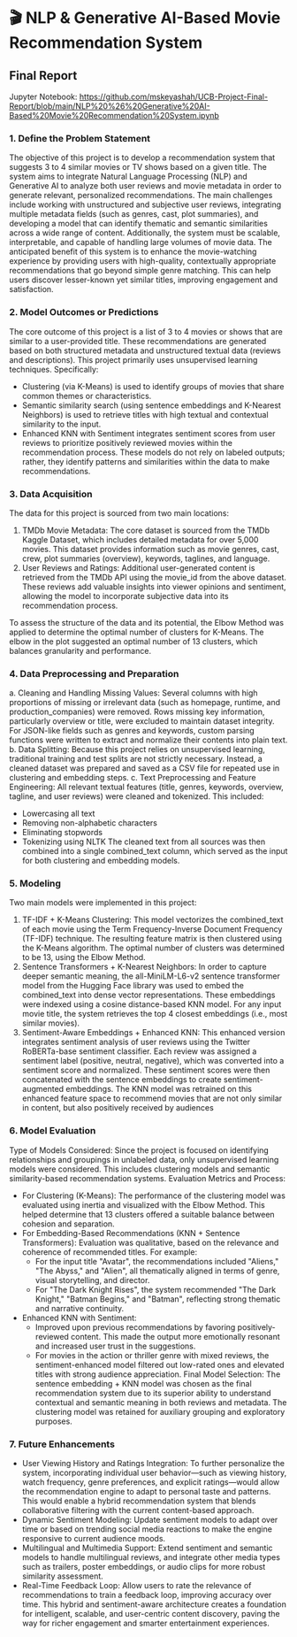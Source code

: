 
# 🎬 NLP & Generative AI-Based Movie Recommendation System

## Final Report

Jupyter Notebook: https://github.com/mskeyashah/UCB-Project-Final-Report/blob/main/NLP%20%26%20Generative%20AI-Based%20Movie%20Recommendation%20System.ipynb

### 1. Define the Problem Statement
The objective of this project is to develop a recommendation system that suggests 3 to 4 similar movies or TV shows based on a given title. The system aims to integrate Natural Language Processing (NLP) and Generative AI to analyze both user reviews and movie metadata in order to generate relevant, personalized recommendations.
The main challenges include working with unstructured and subjective user reviews, integrating multiple metadata fields (such as genres, cast, plot summaries), and developing a model that can identify thematic and semantic similarities across a wide range of content. Additionally, the system must be scalable, interpretable, and capable of handling large volumes of movie data.
The anticipated benefit of this system is to enhance the movie-watching experience by providing users with high-quality, contextually appropriate recommendations that go beyond simple genre matching. This can help users discover lesser-known yet similar titles, improving engagement and satisfaction.

### 2. Model Outcomes or Predictions
The core outcome of this project is a list of 3 to 4 movies or shows that are similar to a user-provided title. These recommendations are generated based on both structured metadata and unstructured textual data (reviews and descriptions).
This project primarily uses unsupervised learning techniques. Specifically:
* Clustering (via K-Means) is used to identify groups of movies that share common themes or characteristics.
* Semantic similarity search (using sentence embeddings and K-Nearest Neighbors) is used to retrieve titles with high textual and contextual similarity to the input.
* Enhanced KNN with Sentiment integrates sentiment scores from user reviews to prioritize positively reviewed movies within the recommendation process.
These models do not rely on labeled outputs; rather, they identify patterns and similarities within the data to make recommendations.

### 3. Data Acquisition
The data for this project is sourced from two main locations:
1. TMDb Movie Metadata: The core dataset is sourced from the TMDb Kaggle Dataset, which includes detailed metadata for over 5,000 movies. This dataset provides information such as movie genres, cast, crew, plot summaries (overview), keywords, taglines, and language.
2. User Reviews and Ratings: Additional user-generated content is retrieved from the TMDb API using the movie_id from the above dataset. These reviews add valuable insights into viewer opinions and sentiment, allowing the model to incorporate subjective data into its recommendation process.

To assess the structure of the data and its potential, the Elbow Method was applied to determine the optimal number of clusters for K-Means. The elbow in the plot suggested an optimal number of 13 clusters, which balances granularity and performance.

### 4. Data Preprocessing and Preparation
a. Cleaning and Handling Missing Values:
Several columns with high proportions of missing or irrelevant data (such as homepage, runtime, and production_companies) were removed. Rows missing key information, particularly overview or title, were excluded to maintain dataset integrity. For JSON-like fields such as genres and keywords, custom parsing functions were written to extract and normalize their contents into plain text.
b. Data Splitting:
Because this project relies on unsupervised learning, traditional training and test splits are not strictly necessary. Instead, a cleaned dataset was prepared and saved as a CSV file for repeated use in clustering and embedding steps.
c. Text Preprocessing and Feature Engineering:
All relevant textual features (title, genres, keywords, overview, tagline, and user reviews) were cleaned and tokenized. This included:
* Lowercasing all text
* Removing non-alphabetic characters
* Eliminating stopwords
* Tokenizing using NLTK
The cleaned text from all sources was then combined into a single combined_text column, which served as the input for both clustering and embedding models.

### 5. Modeling
Two main models were implemented in this project:
1. TF-IDF + K-Means Clustering: This model vectorizes the combined_text of each movie using the Term Frequency-Inverse Document Frequency (TF-IDF) technique. The resulting feature matrix is then clustered using the K-Means algorithm. The optimal number of clusters was determined to be 13, using the Elbow Method.
2. Sentence Transformers + K-Nearest Neighbors: In order to capture deeper semantic meaning, the all-MiniLM-L6-v2 sentence transformer model from the Hugging Face library was used to embed the combined_text into dense vector representations. These embeddings were indexed using a cosine distance-based KNN model. For any input movie title, the system retrieves the top 4 closest embeddings (i.e., most similar movies).
3. Sentiment-Aware Embeddings + Enhanced KNN: This enhanced version integrates sentiment analysis of user reviews using the Twitter RoBERTa-base sentiment classifier. Each review was assigned a sentiment label (positive, neutral, negative), which was converted into a sentiment score and normalized. These sentiment scores were then concatenated with the sentence embeddings to create sentiment-augmented embeddings. The KNN model was retrained on this enhanced feature space to recommend movies that are not only similar in content, but also positively received by audiences

### 6. Model Evaluation
Type of Models Considered:
Since the project is focused on identifying relationships and groupings in unlabeled data, only unsupervised learning models were considered. This includes clustering models and semantic similarity-based recommendation systems.
Evaluation Metrics and Process:
* For Clustering (K-Means): The performance of the clustering model was evaluated using inertia and visualized with the Elbow Method. This helped determine that 13 clusters offered a suitable balance between cohesion and separation.
* For Embedding-Based Recommendations (KNN + Sentence Transformers): Evaluation was qualitative, based on the relevance and coherence of recommended titles. For example:
    * For the input title "Avatar", the recommendations included "Aliens," "The Abyss," and "Alien", all thematically aligned in terms of genre, visual storytelling, and director.
    * For "The Dark Knight Rises", the system recommended "The Dark Knight," "Batman Begins," and "Batman", reflecting strong thematic and narrative continuity.
* Enhanced KNN with Sentiment:
    * Improved upon previous recommendations by favoring positively-reviewed content. This made the output more emotionally resonant and increased user trust in the suggestions.
    * For movies in the action or thriller genre with mixed reviews, the sentiment-enhanced model filtered out low-rated ones and elevated titles with strong audience appreciation.
Final Model Selection:
The sentence embedding + KNN model was chosen as the final recommendation system due to its superior ability to understand contextual and semantic meaning in both reviews and metadata. The clustering model was retained for auxiliary grouping and exploratory purposes.

### 7. Future Enhancements
* User Viewing History and Ratings Integration: To further personalize the system, incorporating individual user behavior—such as viewing history, watch frequency, genre preferences, and explicit ratings—would allow the recommendation engine to adapt to personal taste and patterns. This would enable a hybrid recommendation system that blends collaborative filtering with the current content-based approach.
* Dynamic Sentiment Modeling: Update sentiment models to adapt over time or based on trending social media reactions to make the engine responsive to current audience moods.
* Multilingual and Multimedia Support: Extend sentiment and semantic models to handle multilingual reviews, and integrate other media types such as trailers, poster embeddings, or audio clips for more robust similarity assessment.
* Real-Time Feedback Loop: Allow users to rate the relevance of recommendations to train a feedback loop, improving accuracy over time.
This hybrid and sentiment-aware architecture creates a foundation for intelligent, scalable, and user-centric content discovery, paving the way for richer engagement and smarter entertainment experiences.



